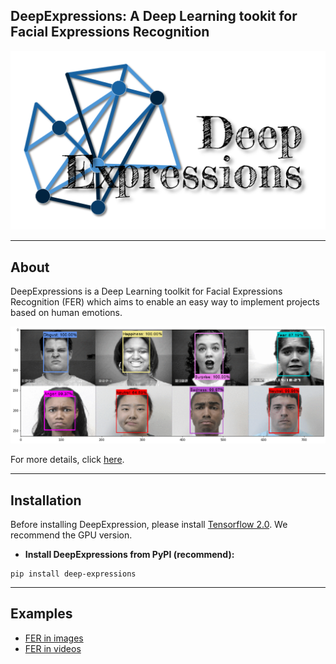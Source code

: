 <h2>DeepExpressions: A Deep Learning tookit for Facial Expressions Recognition</h2>

![logo](.docs/images/DeepExpressions.png)

---
## About

DeepExpressions is a Deep Learning toolkit for Facial Expressions Recognition (FER) which aims to enable an easy way to implement projects based on human emotions.

![example](.docs/images/test.png)

For more details, click [here](https://deepexpressions.github.io/).

---
## Installation

Before installing DeepExpression, please install [Tensorflow 2.0](https://www.tensorflow.org/install/pip). We recommend the GPU version.

* **Install DeepExpressions from PyPI (recommend):**
```
pip install deep-expressions
```

---
## Examples

 * [FER in images](examples/fer_in_image.py)
 * [FER in videos](examples/fer_in_video.py)

<!-- ---
## License

```markdown
MIT License

Copyright (c) 2019 DeepExpressions

Permission is hereby granted, free of charge, to any person obtaining a copy
of this software and associated documentation files (the "Software"), to deal
in the Software without restriction, including without limitation the rights
to use, copy, modify, merge, publish, distribute, sublicense, and/or sell
copies of the Software, and to permit persons to whom the Software is
furnished to do so, subject to the following conditions:

The above copyright notice and this permission notice shall be included in all
copies or substantial portions of the Software.

THE SOFTWARE IS PROVIDED "AS IS", WITHOUT WARRANTY OF ANY KIND, EXPRESS OR
IMPLIED, INCLUDING BUT NOT LIMITED TO THE WARRANTIES OF MERCHANTABILITY,
FITNESS FOR A PARTICULAR PURPOSE AND NONINFRINGEMENT. IN NO EVENT SHALL THE
AUTHORS OR COPYRIGHT HOLDERS BE LIABLE FOR ANY CLAIM, DAMAGES OR OTHER
LIABILITY, WHETHER IN AN ACTION OF CONTRACT, TORT OR OTHERWISE, ARISING FROM,
OUT OF OR IN CONNECTION WITH THE SOFTWARE OR THE USE OR OTHER DEALINGS IN THE
SOFTWARE.
``` -->
